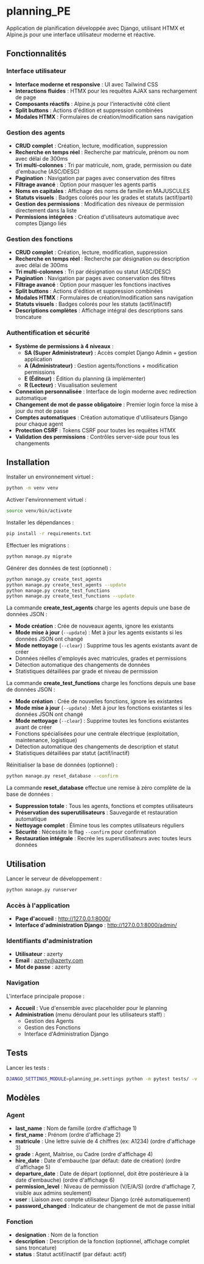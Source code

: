 # planning_PE

Application de planification développée avec Django, utilisant HTMX et Alpine.js pour une interface utilisateur moderne et réactive.

## Fonctionnalités

### Interface utilisateur
- **Interface moderne et responsive** : UI avec Tailwind CSS
- **Interactions fluides** : HTMX pour les requêtes AJAX sans rechargement de page
- **Composants réactifs** : Alpine.js pour l'interactivité côté client
- **Split buttons** : Actions d'édition et suppression combinées
- **Modales HTMX** : Formulaires de création/modification sans navigation

### Gestion des agents
- **CRUD complet** : Création, lecture, modification, suppression
- **Recherche en temps réel** : Recherche par matricule, prénom ou nom avec délai de 300ms
- **Tri multi-colonnes** : Tri par matricule, nom, grade, permission ou date d'embauche (ASC/DESC)
- **Pagination** : Navigation par pages avec conservation des filtres
- **Filtrage avancé** : Option pour masquer les agents partis
- **Noms en capitales** : Affichage des noms de famille en MAJUSCULES
- **Statuts visuels** : Badges colorés pour les grades et statuts (actif/parti)
- **Gestion des permissions** : Modification des niveaux de permission directement dans la liste
- **Permissions intégrées** : Création d'utilisateurs automatique avec comptes Django liés

### Gestion des fonctions
- **CRUD complet** : Création, lecture, modification, suppression
- **Recherche en temps réel** : Recherche par désignation ou description avec délai de 300ms
- **Tri multi-colonnes** : Tri par désignation ou statut (ASC/DESC)
- **Pagination** : Navigation par pages avec conservation des filtres
- **Filtrage avancé** : Option pour masquer les fonctions inactives
- **Split buttons** : Actions d'édition et suppression combinées
- **Modales HTMX** : Formulaires de création/modification sans navigation
- **Statuts visuels** : Badges colorés pour les statuts (actif/inactif)
- **Descriptions complètes** : Affichage intégral des descriptions sans troncature

### Authentification et sécurité
- **Système de permissions à 4 niveaux** : 
  - **SA (Super Administrateur)** : Accès complet Django Admin + gestion application
  - **A (Administrateur)** : Gestion agents/fonctions + modification permissions
  - **E (Éditeur)** : Édition du planning (à implémenter)
  - **R (Lecteur)** : Visualisation seulement
- **Connexion personnalisée** : Interface de login moderne avec redirection automatique
- **Changement de mot de passe obligatoire** : Premier login force la mise à jour du mot de passe
- **Comptes automatiques** : Création automatique d'utilisateurs Django pour chaque agent
- **Protection CSRF** : Tokens CSRF pour toutes les requêtes HTMX
- **Validation des permissions** : Contrôles server-side pour tous les changements

## Installation

Installer un environnement virtuel :
```bash
python -m venv venv
```

Activer l'environnement virtuel :
```bash
source venv/bin/activate
```

Installer les dépendances :
```bash
pip install -r requirements.txt
```

Effectuer les migrations :
```bash
python manage.py migrate
```

Générer des données de test (optionnel) :
```bash
python manage.py create_test_agents
python manage.py create_test_agents --update
python manage.py create_test_functions
python manage.py create_test_functions --update
```

La commande **create_test_agents** charge les agents depuis une base de données JSON :
- **Mode création** : Crée de nouveaux agents, ignore les existants
- **Mode mise à jour** (`--update`) : Met à jour les agents existants si les données JSON ont changé
- **Mode nettoyage** (`--clear`) : Supprime tous les agents existants avant de créer
- Données réelles d'employés avec matricules, grades et permissions
- Détection automatique des changements de données
- Statistiques détaillées par grade et niveau de permission

La commande **create_test_functions** charge les fonctions depuis une base de données JSON :
- **Mode création** : Crée de nouvelles fonctions, ignore les existantes
- **Mode mise à jour** (`--update`) : Met à jour les fonctions existantes si les données JSON ont changé
- **Mode nettoyage** (`--clear`) : Supprime toutes les fonctions existantes avant de créer
- Fonctions spécialisées pour une centrale électrique (exploitation, maintenance, logistique)
- Détection automatique des changements de description et statut
- Statistiques détaillées par statut (actif/inactif)

Réinitialiser la base de données (optionnel) :
```bash
python manage.py reset_database --confirm
```

La commande **reset_database** effectue une remise à zéro complète de la base de données :
- **Suppression totale** : Tous les agents, fonctions et comptes utilisateurs
- **Préservation des superutilisateurs** : Sauvegarde et restauration automatique
- **Nettoyage complet** : Élimine tous les comptes utilisateurs réguliers
- **Sécurité** : Nécessite le flag `--confirm` pour confirmation
- **Restauration intégrale** : Recrée les superutilisateurs avec toutes leurs données

## Utilisation

Lancer le serveur de développement :
```bash
python manage.py runserver
```

### Accès à l'application

- **Page d'accueil** : http://127.0.0.1:8000/
- **Interface d'administration Django** : http://127.0.0.1:8000/admin/

### Identifiants d'administration

- **Utilisateur** : azerty
- **Email** : azerty@azerty.com
- **Mot de passe** : azerty

### Navigation

L'interface principale propose :
- **Accueil** : Vue d'ensemble avec placeholder pour le planning
- **Administration** (menu déroulant pour les utilisateurs staff) :
  - Gestion des Agents
  - Gestion des Fonctions
  - Interface d'Administration Django

## Tests

Lancer les tests :
```bash
DJANGO_SETTINGS_MODULE=planning_pe.settings python -m pytest tests/ -v
```

## Modèles

### Agent
- **last_name** : Nom de famille (ordre d'affichage 1)
- **first_name** : Prénom (ordre d'affichage 2)
- **matricule** : Une lettre suivie de 4 chiffres (ex: A1234) (ordre d'affichage 3)
- **grade** : Agent, Maitrise, ou Cadre (ordre d'affichage 4)
- **hire_date** : Date d'embauche (par défaut: date de création) (ordre d'affichage 5)
- **departure_date** : Date de départ (optionnel, doit être postérieure à la date d'embauche) (ordre d'affichage 6)
- **permission_level** : Niveau de permission (V/E/A/S) (ordre d'affichage 7, visible aux admins seulement)
- **user** : Liaison avec compte utilisateur Django (créé automatiquement)
- **password_changed** : Indicateur de changement de mot de passe initial

### Fonction
- **designation** : Nom de la fonction
- **description** : Description de la fonction (optionnel, affichage complet sans troncature)
- **status** : Statut actif/inactif (par défaut: actif)